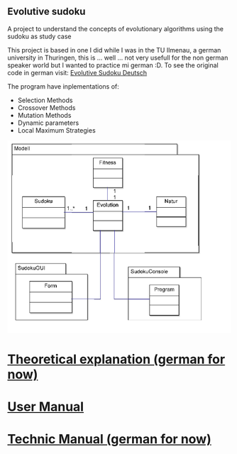 ## Evolutive sudoku

A project to understand the concepts of evolutionary algorithms using the sudoku as study case

This project is based in one I did while I was in the TU Ilmenau, a german university in Thuringen, this is ... well ... not very usefull for the non german speaker world but I wanted to practice mi german :D. To see the original code in german visit:
[Evolutive Sudoku Deutsch](http://sebasgverde.github.io/EvolutiveSudokuDeutsch/)

The program have inplementations of:
- Selection Methods
- Crossover Methods
- Mutation Methods
- Dynamic parameters
- Local Maximum Strategies

![Class Diagram](https://raw.githubusercontent.com/sebasgverde/evolutiveSudoku/master/Dokumentation/classDiagram.png)


# [Theoretical explanation (german for now)](https://github.com/sebasgverde/evolutiveSudoku/blob/master/sudokuFolie.pptx)

# [User Manual](https://github.com/sebasgverde/evolutiveSudoku/blob/master/Dokumentation/userManual.pdf)

# [Technic Manual (german for now)](https://github.com/sebasgverde/evolutiveSudoku/tree/master/Dokumentation/Technisches%20Doku)

